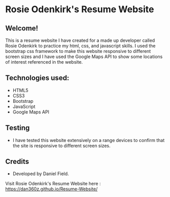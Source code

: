 # Rosie Odenkirk's Resume Website

## Welcome!

This is a resume website I have created for a made up developer called
Rosie Odenkirk to practice my html, css, and javascript skills.
I used the bootstrap css framework to make this website responsive to different screen sizes and
I have used the Google Maps API to show some locations of interest referenced in the website. 

## Technologies used:

* HTML5
* CSS3
* Bootstrap
* JavaScript
* Google Maps API

## Testing
* I have tested this website extensively on a range devices to confirm that the site
is responsive to different screen sizes.

## Credits

* Developed by Daniel Field.

Visit Rosie Odenkirk's Resume Website here : https://dan360z.github.io/Resume-Website/